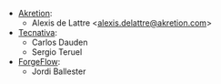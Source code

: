   - [Akretion](https://www.akretion.com):
      - Alexis de Lattre \<<alexis.delattre@akretion.com>\>
  - [Tecnativa](https://www.tecnativa.com):
      - Carlos Dauden
      - Sergio Teruel
  - [ForgeFlow](https://www.forgeflow.com):
      - Jordi Ballester

